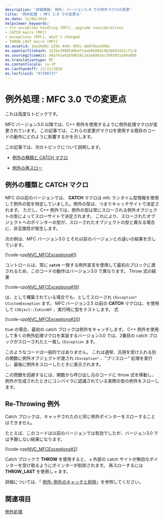 ```yaml
---
description: '詳細情報: 例外: バージョン3.0 での例外マクロの変更'
title: '例外処理 : MFC 3.0 での変更点'
ms.date: 11/04/2016
helpviewer_keywords:
- C++ exception handling [MFC], upgrade considerations
- CATCH macro [MFC]
- exceptions [MFC], what's changed
- THROW_LAST macro [MFC]
ms.assetid: 3aa20d8c-229e-449c-995c-ab879eac84bc
ms.openlocfilehash: 3135e78885d0b4f14eb8588419b3b9d1852cf1c8
ms.sourcegitcommit: d6af41e42699628c3e2e6063ec7b03931a49a098
ms.translationtype: MT
ms.contentlocale: ja-JP
ms.lasthandoff: 12/11/2020
ms.locfileid: "97290727"
---
```

# <a name="exceptions-changes-to-exception-macros-in-version-30"></a>例外処理 : MFC 3.0 での変更点

これは高度なトピックです。

MFC バージョン3.0 以降では、C++ 例外を使用するように例外処理マクロが変更されています。 この記事では、これらの変更がマクロを使用する既存のコードの動作にどのように影響するかを示します。

この記事では、次のトピックについて説明します。

- [例外の種類と CATCH マクロ](#_core_exception_types_and_the_catch_macro)

- [例外の再スロー](#_core_re.2d.throwing_exceptions)

## <a name="exception-types-and-the-catch-macro"></a><a name="_core_exception_types_and_the_catch_macro"></a> 例外の種類と CATCH マクロ

MFC の以前のバージョンでは、 **CATCH** マクロは mfc ランタイム型情報を使用して例外の型を特定していました。例外の型は、つまりキャッチサイトで決定されます。 ただし、C++ 例外では、例外の型は常にスローされる例外オブジェクトの型によってスローサイトで決定されます。 これにより、スローされたオブジェクトへのポインターの型が、スローされたオブジェクトの型と異なる場合に、非互換性が発生します。

次の例は、MFC バージョン3.0 とそれ以前のバージョンとの違いの結果を示しています。

[!code-cpp[NVC_MFCExceptions#1](codesnippet/cpp/exceptions-changes-to-exception-macros-in-version-3-0_1.cpp)]

コントロールは、常に **`catch`** 一致する例外宣言を使用して最初のブロックに渡されるため、このコードの動作はバージョン3.0 で異なります。 Throw 式の結果

[!code-cpp[NVC_MFCExceptions#19](codesnippet/cpp/exceptions-changes-to-exception-macros-in-version-3-0_2.cpp)]

は、として構築されている場合でも、としてスローされ `CException*` `CCustomException` ます。 MFC バージョン2.5 以前の **CATCH** マクロは、を使用して `CObject::IsKindOf` 、実行時に型をテストします。 式

[!code-cpp[NVC_MFCExceptions#20](codesnippet/cpp/exceptions-changes-to-exception-macros-in-version-3-0_3.cpp)]

true の場合、最初の catch ブロックは例外をキャッチします。 C++ 例外を使用して多くの例外処理マクロを実装するバージョン3.0 では、2番目の catch ブロックがスローされたと一致し `CException` ます。

このようなコードは一般的ではありません。 これは通常、汎用を受け入れる別の関数に例外オブジェクトが渡され `CException*` 、"プリスロー" 処理を実行し、最後に例外をスローしたときに表示されます。

この問題を回避するには、関数から呼び出し元のコードに throw 式を移動し、例外が生成されたときにコンパイラに認識されている実際の型の例外をスローします。

## <a name="re-throwing-exceptions"></a><a name="_core_re.2d.throwing_exceptions"></a> Re-Throwing 例外

Catch ブロックは、キャッチされたのと同じ例外ポインターをスローすることはできません。

たとえば、このコードは以前のバージョンでは有効でしたが、バージョン3.0 では予期しない結果になります。

[!code-cpp[NVC_MFCExceptions#2](codesnippet/cpp/exceptions-changes-to-exception-macros-in-version-3-0_4.cpp)]

Catch ブロックで **THROW** を使用すると、 `e` 外部の catch サイトが無効なポインターを受け取るようにポインターが削除されます。 再スローするには **THROW_LAST** を使用し `e` ます。

詳細については、「 [例外: 例外のキャッチと削除](exceptions-catching-and-deleting-exceptions.md)」を参照してください。

## <a name="see-also"></a>関連項目

[例外処理](exception-handling-in-mfc.md)
